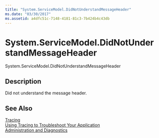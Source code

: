 ```yaml
---
title: "System.ServiceModel.DidNotUnderstandMessageHeader"
ms.date: "03/30/2017"
ms.assetid: a4dfc51c-7148-4181-81c3-7b424b4c43db
---
```

# System.ServiceModel.DidNotUnderstandMessageHeader
System.ServiceModel.DidNotUnderstandMessageHeader  
  
## Description  
 Did not understand the message header.  
  
## See Also  
 [Tracing](../../../../../docs/framework/wcf/diagnostics/tracing/index.md)  
 [Using Tracing to Troubleshoot Your Application](../../../../../docs/framework/wcf/diagnostics/tracing/using-tracing-to-troubleshoot-your-application.md)  
 [Administration and Diagnostics](../../../../../docs/framework/wcf/diagnostics/index.md)
